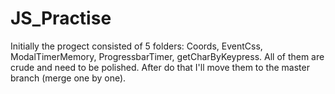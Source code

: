 # JS_Practise


Initially the progect consisted of 5 folders: Coords, EventCss, ModalTimerMemory, ProgressbarTimer, getCharByKeypress. All of them are crude and need to be polished. After do that I'll move them to the master branch (merge one by one).